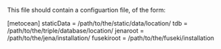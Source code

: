 This file should contain a configuartion file, of the form:

[metocean]
staticData = /path/to/the/static/data/location/
tdb = /path/to/the/triple/database/location/
jenaroot = /path/to/the/jena/installation/
fusekiroot = /path/to/the/fuseki/installation


